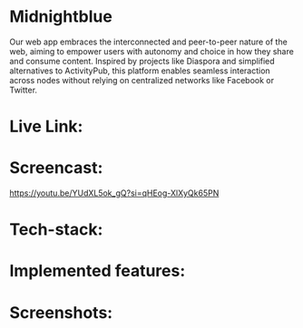 # Midnightblue
Our web app embraces the interconnected and peer-to-peer nature of the web, aiming to empower users with autonomy and choice in how they share and consume content. Inspired by projects like Diaspora and simplified alternatives to ActivityPub, this platform enables seamless interaction across nodes without relying on centralized networks like Facebook or Twitter.

# Live Link:


# Screencast:
https://youtu.be/YUdXL5ok_gQ?si=qHEog-XlXyQk65PN

# Tech-stack:


# Implemented features:


# Screenshots:


